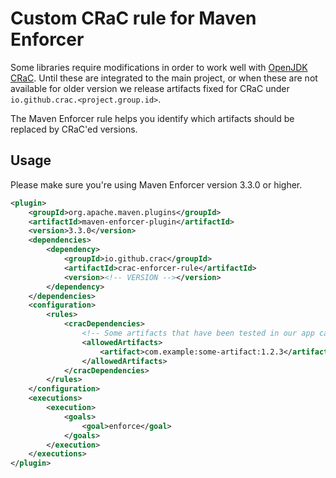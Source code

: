 # Custom CRaC rule for Maven Enforcer

Some libraries require modifications in order to work well with [OpenJDK CRaC](https://wiki.openjdk.org/display/crac).
Until these are integrated to the main project, or when these are not available for older version we release artifacts
fixed for CRaC under `io.github.crac.<project.group.id>`.

The Maven Enforcer rule helps you identify which artifacts should be replaced by CRaC'ed versions.

## Usage

Please make sure you're using Maven Enforcer version 3.3.0 or higher.

```xml
<plugin>
    <groupId>org.apache.maven.plugins</groupId>
    <artifactId>maven-enforcer-plugin</artifactId>
    <version>3.3.0</version>
    <dependencies>
        <dependency>
            <groupId>io.github.crac</groupId>
            <artifactId>crac-enforcer-rule</artifactId>
            <version><!-- VERSION --></version>
        </dependency>
    </dependencies>
    <configuration>
        <rules>
            <cracDependencies>
                <!-- Some artifacts that have been tested in our app can be allow-listed -->
                <allowedArtifacts>
                    <artifact>com.example:some-artifact:1.2.3</artifact>
                </allowedArtifacts>
            </cracDependencies>
        </rules>
    </configuration>
    <executions>
        <execution>
            <goals>
                <goal>enforce</goal>
            </goals>
        </execution>
    </executions>
</plugin>
```
